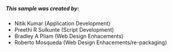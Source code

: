 ##### This sample was created by:
- Nitik Kumar (Application Development)
- Preethi R Sulkunte (Script Development)
- Bradley A Pliam (Web Design Enhacements)
- Roberto Mosqueda (Web Design Enhacements/re-packaging)
